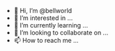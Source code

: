 - 👋 Hi, I’m @bellworld
- 👀 I’m interested in ...
- 🌱 I’m currently learning ...
- 💞️ I’m looking to collaborate on ...
- 📫 How to reach me ...

<!---
bellworld/bellworld is a ✨ special ✨ repository because its `README.md` (this file) appears on your GitHub profile.
You can click the Preview link to take a look at your changes.
--->
